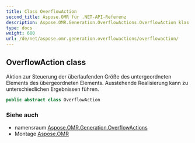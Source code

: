 ```yaml
---
title: Class OverflowAction
second_title: Aspose.OMR für .NET-API-Referenz
description: Aspose.OMR.Generation.OverflowActions.OverflowAction klas. Aktion zur Steuerung der überlaufenden Größe des untergeordneten Elements des übergeordneten Elements. Ausstehende Realisierung kann zu unterschiedlichen Ergebnissen führen.
type: docs
weight: 680
url: /de/net/aspose.omr.generation.overflowactions/overflowaction/
---
```

## OverflowAction class

Aktion zur Steuerung der überlaufenden Größe des untergeordneten Elements des übergeordneten Elements. Ausstehende Realisierung kann zu unterschiedlichen Ergebnissen führen.

```csharp
public abstract class OverflowAction
```

### Siehe auch

* namensraum [Aspose.OMR.Generation.OverflowActions](../../aspose.omr.generation.overflowactions/)
* Montage [Aspose.OMR](../../)


